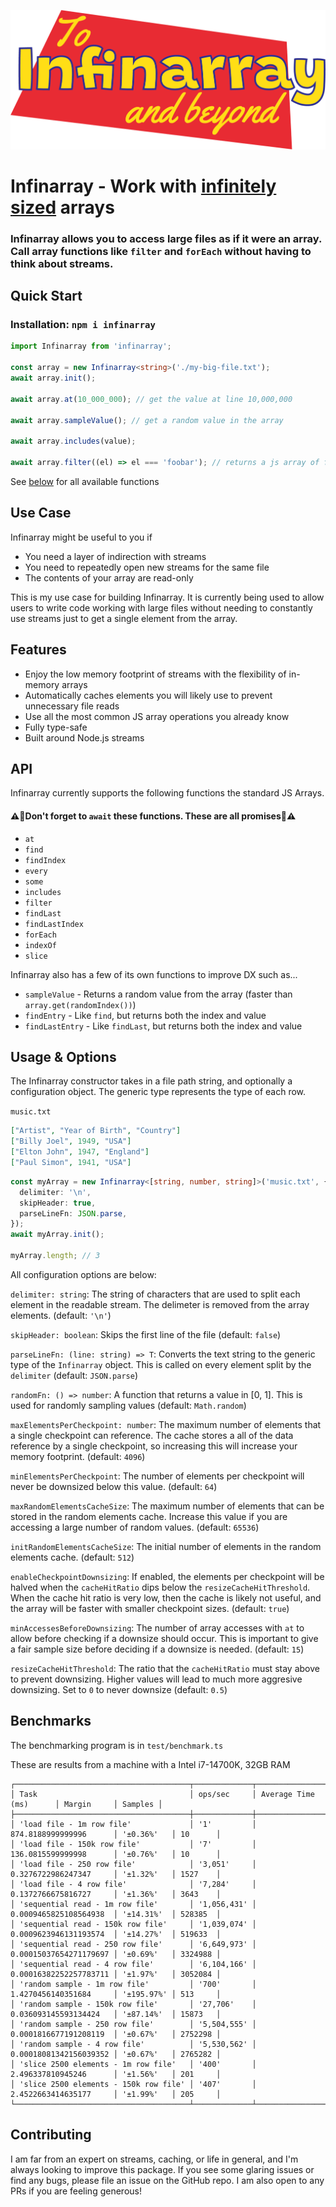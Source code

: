 ![](logo.png)

# Infinarray - Work with [infinitely sized](https://en.wikipedia.org/wiki/False_advertising#Puffing) arrays

### Infinarray allows you to access large files as if it were an array. Call array functions like `filter` and `forEach` without having to think about streams.

## Quick Start

### Installation: `npm i infinarray`

```typescript
import Infinarray from 'infinarray';

const array = new Infinarray<string>('./my-big-file.txt');
await array.init();

await array.at(10_000_000); // get the value at line 10,000,000

await array.sampleValue(); // get a random value in the array

await array.includes(value);

await array.filter((el) => el === 'foobar'); // returns a js array of filtered elements
```

See [below](#api) for all available functions

## Use Case

Infinarray might be useful to you if

- You need a layer of indirection with streams
- You need to repeatedly open new streams for the same file
- The contents of your array are read-only

This is my use case for building Infinarray. It is currently being used to allow users to write code working with large files without needing to constantly use streams just to get a single element from the array.

## Features

- Enjoy the low memory footprint of streams with the flexibility of in-memory arrays
- Automatically caches elements you will likely use to prevent unnecessary file reads
- Use all the most common JS array operations you already know
- Fully type-safe
- Built around Node.js streams

## API

Infinarray currently supports the following functions the standard JS Arrays.

#### ⚠️🚨Don't forget to `await` these functions. These are all promises🚨⚠️

- `at`
- `find`
- `findIndex`
- `every`
- `some`
- `includes`
- `filter`
- `findLast`
- `findLastIndex`
- `forEach`
- `indexOf`
- `slice`

Infinarray also has a few of its own functions to improve DX such as...

- `sampleValue` - Returns a random value from the array (faster than `array.get(randomIndex())`)
- `findEntry` - Like `find`, but returns both the index and value
- `findLastEntry` - Like `findLast`, but returns both the index and value

## Usage & Options

The Infinarray constructor takes in a file path string, and optionally a configuration object. The generic type represents the type of each row.

`music.txt`

```json
["Artist", "Year of Birth", "Country"]
["Billy Joel", 1949, "USA"]
["Elton John", 1947, "England"]
["Paul Simon", 1941, "USA"]
```

```typescript
const myArray = new Infinarray<[string, number, string]>('music.txt', {
  delimiter: '\n',
  skipHeader: true,
  parseLineFn: JSON.parse,
});
await myArray.init();

myArray.length; // 3
```

All configuration options are below:

`delimiter: string`: The string of characters that are used to split each element in the readable stream. The delimeter is removed from the array elements. (default: `'\n'`)

`skipHeader: boolean`: Skips the first line of the file (default: `false`)

`parseLineFn: (line: string) => T`: Converts the text string to the generic type of the `Infinarray` object. This is called on every element split by the `delimiter` (default: `JSON.parse`)

`randomFn: () => number`: A function that returns a value in [0, 1]. This is used for randomly sampling values (default: `Math.random`)

`maxElementsPerCheckpoint: number`: The maximum number of elements that a single checkpoint can reference. The cache stores a all of the data reference by a single checkpoint, so increasing this will increase your memory footprint. (default: `4096`)

`minElementsPerCheckpoint`: The number of elements per checkpoint will never be downsized below this value. (default: `64`)

`maxRandomElementsCacheSize`: The maximum number of elements that can be stored in the random elements cache. Increase this value if you are accessing a large number of random values. (default: `65536`)

`initRandomElementsCacheSize`: The initial number of elements in the random elements cache. (default: `512`)

`enableCheckpointDownsizing`: If enabled, the elements per checkpoint will be halved when the `cacheHitRatio` dips below the `resizeCacheHitThreshold`. When the cache hit ratio is very low, then the cache is likely not useful, and the array will be faster with smaller checkpoint sizes. (default: `true`)

`minAccessesBeforeDownsizing`: The number of array accesses with `at` to allow before checking if a downsize should occur. This is important to give a fair sample size before deciding if a downsize is needed. (default: `15`)

`resizeCacheHitThreshold`: The ratio that the `cacheHitRatio` must stay above to prevent downsizing. Higher values will lead to much more aggresive downsizing. Set to `0` to never downsize (default: `0.5`)

## Benchmarks

The benchmarking program is in `test/benchmark.ts`

These are results from a machine with a Intel i7-14700K, 32GB RAM

```
┌───────────────────────────────────────┬─────────────┬────────────────────────┬────────────┬─────────┐
│ Task                                  │ ops/sec     │ Average Time (ms)      │ Margin     │ Samples │
├───────────────────────────────────────┼─────────────┼────────────────────────┼────────────┼─────────┤
│ 'load file - 1m row file'             │ '1'         │ 874.8188999999996      │ '±0.36%'   │ 10      │
│ 'load file - 150k row file'           │ '7'         │ 136.0815599999998      │ '±0.76%'   │ 10      │
│ 'load file - 250 row file'            │ '3,051'     │ 0.3276722986247347     │ '±1.32%'   │ 1527    │
│ 'load file - 4 row file'              │ '7,284'     │ 0.1372766675816727     │ '±1.36%'   │ 3643    │
│ 'sequential read - 1m row file'       │ '1,056,431' │ 0.0009465825108564938  │ '±14.31%'  │ 528385  │
│ 'sequential read - 150k row file'     │ '1,039,074' │ 0.0009623946131193574  │ '±14.27%'  │ 519633  │
│ 'sequential read - 250 row file'      │ '6,649,973' │ 0.00015037654271179697 │ '±0.69%'   │ 3324988 │
│ 'sequential read - 4 row file'        │ '6,104,166' │ 0.00016382252257783711 │ '±1.97%'   │ 3052084 │
│ 'random sample - 1m row file'         │ '700'       │ 1.4270456140351684     │ '±195.97%' │ 513     │
│ 'random sample - 150k row file'       │ '27,706'    │ 0.036093145593134424   │ '±87.14%'  │ 15873   │
│ 'random sample - 250 row file'        │ '5,504,555' │ 0.0001816677191208119  │ '±0.67%'   │ 2752298 │
│ 'random sample - 4 row file'          │ '5,530,562' │ 0.00018081342156039352 │ '±0.67%'   │ 2765282 │
│ 'slice 2500 elements - 1m row file'   │ '400'       │ 2.496337810945246      │ '±1.56%'   │ 201     │
│ 'slice 2500 elements - 150k row file' │ '407'       │ 2.4522663414635177     │ '±1.99%'   │ 205     │
└───────────────────────────────────────┴─────────────┴────────────────────────┴────────────┴─────────┘
```

## Contributing

I am far from an expert on streams, caching, or life in general, and I'm always looking to improve this package. If you see some glaring issues or find any bugs, please file an issue on the GitHub repo. I am also open to any PRs if you are feeling generous!
